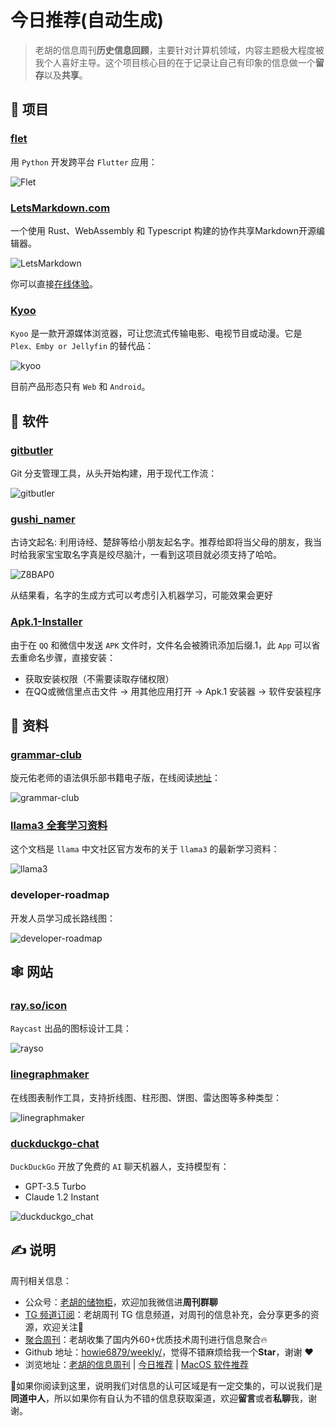 # 今日推荐(自动生成)

> 老胡的信息周刊**历史信息回顾**，主要针对计算机领域，内容主题极大程度被我个人喜好主导。这个项目核心目的在于记录让自己有印象的信息做一个**留存**以及**共享**。


## 🎯 项目 

### [flet](https://github.com/flet-dev/flet)

用 `Python` 开发跨平台 `Flutter` 应用：

![Flet](https://images-1252557999.file.myqcloud.com/uPic/Flet.jpg) 

### [LetsMarkdown.com](https://github.com/Cveinnt/LetsMarkdown.com)

一个使用 Rust、WebAssembly 和 Typescript 构建的协作共享Markdown开源编辑器。

![LetsMarkdown](https://images-1252557999.file.myqcloud.com/uPic/LetsMarkdown.jpg)

你可以直接[在线体验](https://letsmarkdown.com/)。 

### [Kyoo](https://github.com/zoriya/Kyoo)

`Kyoo` 是一款开源媒体浏览器，可让您流式传输电影、电视节目或动漫。它是 `Plex、Emby or Jellyfin` 的替代品：

![kyoo](https://images-1252557999.file.myqcloud.com/uPic/kyoo.jpg)

目前产品形态只有 `Web` 和 `Android`。 

## 🤖 软件 

### [gitbutler](https://github.com/gitbutlerapp/gitbutler)

Git 分支管理工具，从头开始构建，用于现代工作流：

![gitbutler](https://images-1252557999.file.myqcloud.com/uPic/gitbutler.jpg) 

### [gushi_namer](https://github.com/holynova/gushi_namer)

古诗文起名: 利用诗经、楚辞等给小朋友起名字。推荐给即将当父母的朋友，我当时给我家宝宝取名字真是绞尽脑汁，一看到这项目就必须支持了哈哈。

![Z8BAP0](https://images-1252557999.file.myqcloud.com/uPic/Z8BAP0.png)

从结果看，名字的生成方式可以考虑引入机器学习，可能效果会更好 

### [Apk.1-Installer](https://github.com/Ium-Lab/Apk.1-Installer)

由于在 `QQ` 和微信中发送 `APK` 文件时，文件名会被腾讯添加后缀.1，此 `App` 可以省去重命名步骤，直接安装：

- 获取安装权限（不需要读取存储权限）
- 在QQ或微信里点击文件 → 用其他应用打开 → Apk.1 安装器 → 软件安装程序 

## 👀 资料 

### [grammar-club](https://github.com/llwslc/grammar-club)

旋元佑老师的语法俱乐部书籍电子版，在线阅读[地址](https://llwslc.github.io/grammar-club/content/Preface.html)：

![grammar-club](https://images-1252557999.file.myqcloud.com/uPic/grammar-club.jpg) 

### [llama3 全套学习资料](https://chinesellama.feishu.cn/wiki/XBKPwbhWriWCfrkmJhfcrS9Rnqc)

这个文档是 `llama` 中文社区官方发布的关于 `llama3` 的最新学习资料：

![llama3](https://images-1252557999.file.myqcloud.com/uPic/llama3.jpg) 

### developer-roadmap

开发人员学习成长路线图：

![developer-roadmap](https://images-1252557999.file.myqcloud.com/uPic/developer-roadmap.jpg) 

## 🕸 网站 

### [ray.so/icon](https://ray.so/icon)

`Raycast` 出品的图标设计工具：

![rayso](https://images-1252557999.file.myqcloud.com/uPic/rayso.jpg) 

### [linegraphmaker](https://linegraphmaker.co/)

在线图表制作工具，支持折线图、柱形图、饼图、雷达图等多种类型：

![linegraphmaker](https://images-1252557999.file.myqcloud.com/uPic/linegraphmaker.jpg) 

### [duckduckgo-chat](https://duckduckgo.com/?q=DuckDuckGo&ia=chat)

`DuckDuckGo` 开放了免费的 `AI` 聊天机器人，支持模型有：

- GPT-3.5 Turbo
- Claude 1.2 Instant

![duckduckgo_chat](https://images-1252557999.file.myqcloud.com/uPic/duckduckgo_chat.jpg) 

## ✍️ 说明

周刊相关信息：

- 公众号：[老胡的储物柜](https://images-1252557999.file.myqcloud.com/uPic/ETIbMe.jpg)，欢迎加我微信进**周刊群聊**
- [TG 频道订阅](https://t.me/howie_weekly)：老胡周刊 TG 信息频道，对周刊的信息补充，会分享更多的资源，欢迎关注👏
- [聚合周刊](https://www.fre321.com/weekly)：老胡收集了国内外60+优质技术周刊进行信息聚合🔥
- Github 地址：[howie6879/weekly/](https://github.com/howie6879/weekly/)，觉得不错麻烦给我一个**Star**，谢谢 ❤️
- 浏览地址：[老胡的信息周刊](https://weekly.howie6879.com) | [今日推荐](https://weekly.howie6879.com/recommend/index.html) | [MacOS 软件推荐](https://weekly.howie6879.com/soft/mac.html)

🙌如果你阅读到这里，说明我们对信息的认可区域是有一定交集的，可以说我们是**同道中人**，所以如果你有自认为不错的信息获取渠道，欢迎**留言**或者**私聊**我，谢谢。